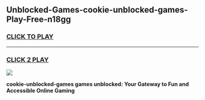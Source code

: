 
## Unblocked-Games-cookie-unblocked-games-Play-Free-n18gg
<h3>
<a href="https://premium76.site?title=cookie-unblocked-games&ref=18A">CLICK TO PLAY</a></h3>
<hr>

<h3>
<a href="https://premium76.site?title=cookie-unblocked-games&ref=18A">CLICK 2 PLAY</a>
  
</h3>

<a href="https://premium76.site?title=cookie-unblocked-games&ref=18A"><img src="https://clearcache.store/games.png"></a>


**cookie-unblocked-games games unblocked: Your Gateway to Fun and Accessible Online Gaming**

